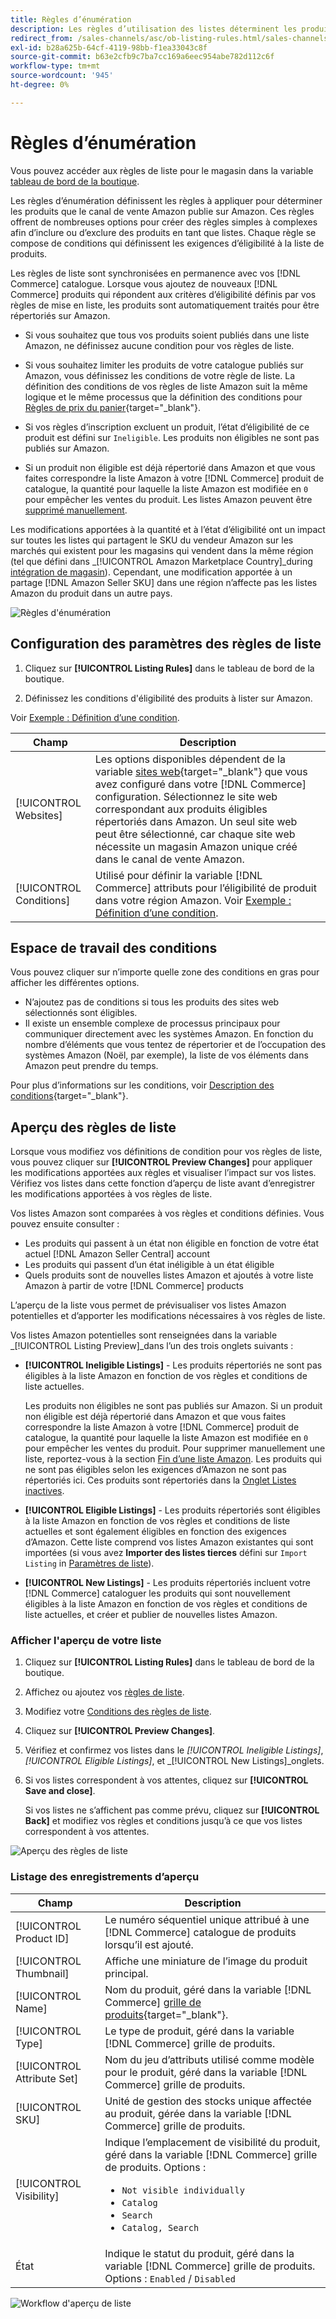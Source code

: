 ```yaml
---
title: Règles d’énumération
description: Les règles d’utilisation des listes déterminent les produits du catalogue de commerce publiés en tant que listes Amazon Marketplace.
redirect_from: /sales-channels/asc/ob-listing-rules.html/sales-channels/asc/ob-listing-preview.html/sales-channels/asc/listing-rule-preview.html
exl-id: b28a625b-64cf-4119-98bb-f1ea33043c8f
source-git-commit: b63e2cfb9c7ba7cc169a6eec954abe782d112c6f
workflow-type: tm+mt
source-wordcount: '945'
ht-degree: 0%

---
```


# Règles d’énumération

Vous pouvez accéder aux règles de liste pour le magasin dans la variable [tableau de bord de la boutique](./amazon-store-dashboard.md).

Les règles d’énumération définissent les règles à appliquer pour déterminer les produits que le canal de vente Amazon publie sur Amazon. Ces règles offrent de nombreuses options pour créer des règles simples à complexes afin d’inclure ou d’exclure des produits en tant que listes. Chaque règle se compose de conditions qui définissent les exigences d’éligibilité à la liste de produits.

Les règles de liste sont synchronisées en permanence avec vos [!DNL Commerce] catalogue. Lorsque vous ajoutez de nouveaux [!DNL Commerce] produits qui répondent aux critères d’éligibilité définis par vos règles de mise en liste, les produits sont automatiquement traités pour être répertoriés sur Amazon.

- Si vous souhaitez que tous vos produits soient publiés dans une liste Amazon, ne définissez aucune condition pour vos règles de liste.

- Si vous souhaitez limiter les produits de votre catalogue publiés sur Amazon, vous définissez les conditions de votre règle de liste. La définition des conditions de vos règles de liste Amazon suit la même logique et le même processus que la définition des conditions pour [Règles de prix du panier](https://docs.magento.com/user-guide/marketing/price-rules-cart.html){target="_blank"}.

- Si vos règles d’inscription excluent un produit, l’état d’éligibilité de ce produit est défini sur `Ineligible`. Les produits non éligibles ne sont pas publiés sur Amazon.

- Si un produit non éligible est déjà répertorié dans Amazon et que vous faites correspondre la liste Amazon à votre [!DNL Commerce] produit de catalogue, la quantité pour laquelle la liste Amazon est modifiée en `0` pour empêcher les ventes du produit. Les listes Amazon peuvent être [supprimé manuellement](./end-listings-manually.md).

Les modifications apportées à la quantité et à l’état d’éligibilité ont un impact sur toutes les listes qui partagent le SKU du vendeur Amazon sur les marchés qui existent pour les magasins qui vendent dans la même région (tel que défini dans _[!UICONTROL Amazon Marketplace Country]_during [intégration de magasin](./store-integration.md)). Cependant, une modification apportée à un partage [!DNL Amazon Seller SKU] dans une région n’affecte pas les listes Amazon du produit dans un autre pays.

![Règles d&#39;énumération](assets/ob-listing-rules.png)

## Configuration des paramètres des règles de liste

1. Cliquez sur **[!UICONTROL Listing Rules]** dans le tableau de bord de la boutique.

1. Définissez les conditions d&#39;éligibilité des produits à lister sur Amazon.

Voir [Exemple : Définition d’une condition](./ob-define-condition-example.md).

| Champ | Description |
|---|---|
| [!UICONTROL Websites] | Les options disponibles dépendent de la variable [sites web](https://docs.magento.com/user-guide/stores/websites-stores-views.html){target="_blank"} que vous avez configuré dans votre [!DNL Commerce] configuration. Sélectionnez le site web correspondant aux produits éligibles répertoriés dans Amazon. Un seul site web peut être sélectionné, car chaque site web nécessite un magasin Amazon unique créé dans le canal de vente Amazon. |
| [!UICONTROL Conditions] | Utilisé pour définir la variable [!DNL Commerce] attributs pour l’éligibilité de produit dans votre région Amazon. Voir [Exemple : Définition d’une condition](./ob-define-condition-example.md). |

## Espace de travail des conditions

Vous pouvez cliquer sur n’importe quelle zone des conditions en gras pour afficher les différentes options.

- N’ajoutez pas de conditions si tous les produits des sites web sélectionnés sont éligibles.
- Il existe un ensemble complexe de processus principaux pour communiquer directement avec les systèmes Amazon. En fonction du nombre d’éléments que vous tentez de répertorier et de l’occupation des systèmes Amazon (Noël, par exemple), la liste de vos éléments dans Amazon peut prendre du temps.

Pour plus d’informations sur les conditions, voir [Description des conditions](https://docs.magento.com/user-guide/marketing/price-rules-cart.html){target="_blank"}.

## Aperçu des règles de liste

Lorsque vous modifiez vos définitions de condition pour vos règles de liste, vous pouvez cliquer sur **[!UICONTROL Preview Changes]** pour appliquer les modifications apportées aux règles et visualiser l’impact sur vos listes. Vérifiez vos listes dans cette fonction d’aperçu de liste avant d’enregistrer les modifications apportées à vos règles de liste.

Vos listes Amazon sont comparées à vos règles et conditions définies. Vous pouvez ensuite consulter :

- Les produits qui passent à un état non éligible en fonction de votre état actuel [!DNL Amazon Seller Central] account
- Les produits qui passent d’un état inéligible à un état éligible
- Quels produits sont de nouvelles listes Amazon et ajoutés à votre liste Amazon à partir de votre [!DNL Commerce] products

L’aperçu de la liste vous permet de prévisualiser vos listes Amazon potentielles et d’apporter les modifications nécessaires à vos règles de liste.

Vos listes Amazon potentielles sont renseignées dans la variable _[!UICONTROL Listing Preview]_dans l’un des trois onglets suivants :

- **[!UICONTROL Ineligible Listings]** - Les produits répertoriés ne sont pas éligibles à la liste Amazon en fonction de vos règles et conditions de liste actuelles.

   Les produits non éligibles ne sont pas publiés sur Amazon. Si un produit non éligible est déjà répertorié dans Amazon et que vous faites correspondre la liste Amazon à votre [!DNL Commerce] produit de catalogue, la quantité pour laquelle la liste Amazon est modifiée en `0` pour empêcher les ventes du produit. Pour supprimer manuellement une liste, reportez-vous à la section [Fin d’une liste Amazon](./end-listings-manually.md). Les produits qui ne sont pas éligibles selon les exigences d’Amazon ne sont pas répertoriés ici. Ces produits sont répertoriés dans la [Onglet Listes inactives](./inactive-listings.md).

- **[!UICONTROL Eligible Listings]** - Les produits répertoriés sont éligibles à la liste Amazon en fonction de vos règles et conditions de liste actuelles et sont également éligibles en fonction des exigences d’Amazon. Cette liste comprend vos listes Amazon existantes qui sont importées (si vous avez **Importer des listes tierces** défini sur `Import Listing` in [Paramètres de liste](./third-party-listing-settings.md)).

- **[!UICONTROL New Listings]** - Les produits répertoriés incluent votre [!DNL Commerce] cataloguer les produits qui sont nouvellement éligibles à la liste Amazon en fonction de vos règles et conditions de liste actuelles, et créer et publier de nouvelles listes Amazon.

### Afficher l&#39;aperçu de votre liste

1. Cliquez sur **[!UICONTROL Listing Rules]** dans le tableau de bord de la boutique.

1. Affichez ou ajoutez vos [règles de liste](./listing-rules.md).

1. Modifiez votre [Conditions des règles de liste](./ob-define-condition-example.md).

1. Cliquez sur **[!UICONTROL Preview Changes]**.

1. Vérifiez et confirmez vos listes dans le _[!UICONTROL Ineligible Listings]_,_[!UICONTROL Eligible Listings]_, et _[!UICONTROL New Listings]_onglets.

1. Si vos listes correspondent à vos attentes, cliquez sur **[!UICONTROL Save and close]**.

   Si vos listes ne s’affichent pas comme prévu, cliquez sur **[!UICONTROL Back]** et modifiez vos règles et conditions jusqu’à ce que vos listes correspondent à vos attentes.

![Aperçu des règles de liste](assets/amazon-listing-rule-preview.png)

### Listage des enregistrements d’aperçu

| Champ | Description |
|--- |--- |
| [!UICONTROL Product ID] | Le numéro séquentiel unique attribué à une [!DNL Commerce] catalogue de produits lorsqu’il est ajouté. |
| [!UICONTROL Thumbnail] | Affiche une miniature de l’image du produit principal. |
| [!UICONTROL Name] | Nom du produit, géré dans la variable [!DNL Commerce] [grille de produits](https://docs.magento.com/user-guide/catalog/products.html){target="_blank"}. |
| [!UICONTROL Type] | Le type de produit, géré dans la variable [!DNL Commerce] grille de produits. |
| [!UICONTROL Attribute Set] | Nom du jeu d’attributs utilisé comme modèle pour le produit, géré dans la variable [!DNL Commerce] grille de produits. |
| [!UICONTROL SKU] | Unité de gestion des stocks unique affectée au produit, gérée dans la variable [!DNL Commerce] grille de produits. |
| [!UICONTROL Visibility] | Indique l’emplacement de visibilité du produit, géré dans la variable [!DNL Commerce] grille de produits. Options :<ul><li>`Not visible individually`</li><li>`Catalog`</li><li>`Search`</li><li>`Catalog, Search`</li></ul> |
| État | Indique le statut du produit, géré dans la variable [!DNL Commerce] grille de produits. Options : `Enabled` / `Disabled` |

![Workflow d&#39;aperçu de liste](assets/listing-preview-flowchart.png)
